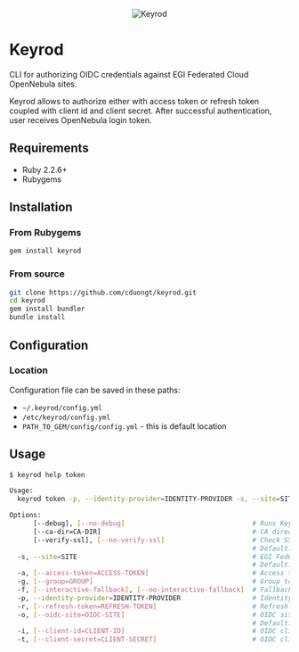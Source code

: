 <p align="center">
    <img alt="Keyrod" src="https://i.imgur.com/BYHGStr.png"/>
</p>

# Keyrod
CLI for authorizing OIDC credentials against EGI Federated Cloud OpenNebula sites.

Keyrod allows to authorize either with access token or refresh token coupled with client id and client secret. After successful authentication, user receives OpenNebula login token.

## Requirements
* Ruby 2.2.6+
* Rubygems

## Installation
### From Rubygems
```bash
gem install keyrod
```
### From source
```bash
git clone https://github.com/cduongt/keyrod.git
cd keyrod
gem install bundler
bundle install
```

## Configuration
### Location
Configuration file can be saved in these paths:
* `~/.keyrod/config.yml`
* `/etc/keyrod/config.yml`
* `PATH_TO_GEM/config/config.yml` - this is default location

## Usage
```bash
$ keyrod help token

Usage:
  keyrod token -p, --identity-provider=IDENTITY-PROVIDER -s, --site=SITE

Options:
      [--debug], [--no-debug]                                # Runs Keyrod in debug mode
      [--ca-dir=CA-DIR]                                      # CA directory
      [--verify-ssl], [--no-verify-ssl]                      # Check SSL certificate of FedCloud site
                                                             # Default: true
  -s, --site=SITE                                            # EGI FedCloud Site
                                                             # Default: http://localhost/
  -a, [--access-token=ACCESS-TOKEN]                          # Access token for authentication
  -g, [--group=GROUP]                                        # Group to join
  -f, [--interactive-fallback], [--no-interactive-fallback]  # Fallback to interactive mode if group is not set
  -p, --identity-provider=IDENTITY-PROVIDER                  # Identity provider for token
  -r, [--refresh-token=REFRESH-TOKEN]                        # Refresh token for creating access token
  -o, [--oidc-site=OIDC-SITE]                                # OIDC site for authenticating refresh token
                                                             # Default: http://localhost/token
  -i, [--client-id=CLIENT-ID]                                # OIDC client ID
  -t, [--client-secret=CLIENT-SECRET]                        # OIDC client secret
```